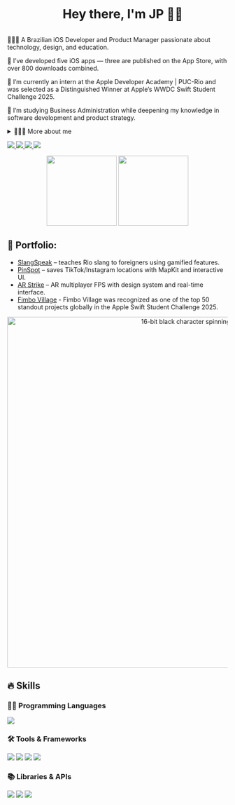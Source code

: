 <!-- Título -->
<div id="user-content-toc">
  <ul align="center">
    <summary><h1 style="display: inline-block">Hey there, I'm JP 👋🏿</h1></summary>
</div>

<!-- Apresentação -->
<p>
👨🏿‍🦲 A Brazilian iOS Developer and Product Manager passionate about technology, design, and education.

📱 I’ve developed five iOS apps — three are published on the App Store, with over 800 downloads combined.

🍎 I’m currently an intern at the Apple Developer Academy | PUC-Rio and was selected as a Distinguished Winner at Apple’s WWDC Swift Student Challenge 2025.

🌱 I’m studying Business Administration while deepening my knowledge in software development and product strategy.
</p>

<!-- Dropdown - Mais sobre mim -->
<details>
  <summary>👨🏿‍💻 More about me</summary>

  - 💬 24 years old, based in Rio de Janeiro, Brazil.
  - Fluent in Portuguese, intermediate in English.
  - Skilled in Swift, SwiftUI, MVVM, StoreKit, MapKit, Siri App Intents.
  - Experienced with Figma, PostHog, App Store Connect, and Git.
  - Love building delightful user experiences and meaningful digital products.
  - I’ve led product strategy, UI/UX, and development in cross-functional teams.
</details>

<!-- Links sociais -->
<p align="left">
  <a href="https://www.youtube.com/@JoaoPdro-0">
    <img src="https://img.shields.io/badge/YouTube-FF0000?style=for-the-badge&logo=youtube&logoColor=white" />
  </a>
  <a href="https://www.instagram.com/joaopdro.dev/">
    <img src="https://img.shields.io/badge/Instagram-E4405F?style=for-the-badge&logo=instagram&logoColor=white" />
  </a>
  <a href="https://linkedin.com/in/joaopdrojr">
    <img src="https://img.shields.io/badge/LinkedIn-0A66C2?style=for-the-badge&logo=linkedin&logoColor=white" />
  </a>
  <a href="https://joaopdrojr.framer.website">
    <img src="https://img.shields.io/badge/Portfolio-000000?style=for-the-badge&logo=framer&logoColor=white" />
  </a>
</p>

<!-- GitHub Stats -->
<div align="center">
  <img src="https://nirzak-streak-stats.vercel.app/?user=joaopdrojr&theme=github_dark_dimmed&hide_border=true" height="160px" />
  <img src="https://github-readme-stats.vercel.app/api/top-langs/?username=joaopdrojr&theme=github_dark_dimmed&hide_border=true&include_all_commits=true&count_private=true&layout=compact" height="160px" />
</div>


<!-- Portfólio -->
## 📁 Portfolio:
- [SlangSpeak](https://apps.apple.com) – teaches Rio slang to foreigners using gamified features.
- [PinSpot](https://apps.apple.com) – saves TikTok/Instagram locations with MapKit and interactive UI.
- [AR Strike](https://apps.apple.com) – AR multiplayer FPS with design system and real-time interface.
- [Fimbo Village](https://joaopdrojr.framer.website/projects/fimbo-village) - Fimbo Village was recognized as one of the top 50 standout projects globally in the Apple Swift Student Challenge 2025.
<!-- GIF -->
<p align="center">
  <img src="https://media2.giphy.com/media/v1.Y2lkPTc5MGI3NjExNTcydjFoajdsYTdlemJ4Z3hleTg0cGFybTAwZWlrM2ZybmVuMmlqZCZlcD12MV9pbnRlcm5hbF9naWZfYnlfaWQmY3Q9Zw/pwLEp54PVQNbbAQzrB/giphy.gif" alt="16-bit black character spinning" width="800"/>
</p>

## 🔥 Skills

### 👨‍💻 Programming Languages
<p>
  <img src="https://img.shields.io/badge/Swift-F05138?style=for-the-badge&logo=swift&logoColor=white"/>
</p>

### 🛠 Tools & Frameworks
<p>
  <img src="https://img.shields.io/badge/Xcode-147EFB?style=for-the-badge&logo=xcode&logoColor=white"/>
  <img src="https://img.shields.io/badge/Figma-F24E1E?style=for-the-badge&logo=figma&logoColor=white"/>
  <img src="https://img.shields.io/badge/Git-F05032?style=for-the-badge&logo=git&logoColor=white"/>
  <img src="https://img.shields.io/badge/Notion-000000?style=for-the-badge&logo=notion&logoColor=white"/>
</p>

### 📚 Libraries & APIs
<p>
  <img src="https://img.shields.io/badge/MapKit-000000?style=for-the-badge&logo=apple&logoColor=white"/>
  <img src="https://img.shields.io/badge/Siri%20App%20Intents-000000?style=for-the-badge&logo=apple&logoColor=white"/>
  <img src="https://img.shields.io/badge/StoreKit-000000?style=for-the-badge&logo=apple&logoColor=white"/>
</p>
